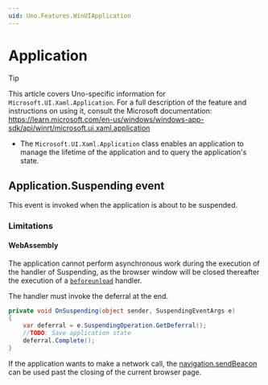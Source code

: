 ```yaml
---
uid: Uno.Features.WinUIApplication
---
```


# Application

> [!TIP]
> This article covers Uno-specific information for `Microsoft.UI.Xaml.Application`. For a full description of the feature and instructions on using it, consult the Microsoft documentation: https://learn.microsoft.com/en-us/windows/windows-app-sdk/api/winrt/microsoft.ui.xaml.application

* The `Microsoft.UI.Xaml.Application` class enables an application to manage the lifetime of the application and to query the application's state.

## Application.Suspending event

This event is invoked when the application is about to be suspended.

### Limitations

#### WebAssembly

The application cannot perform asynchronous work during the execution of the handler of Suspending, as the browser window will be closed thereafter the execution of a [`beforeunload`](https://developer.mozilla.org/en-US/docs/Web/API/Window/beforeunload_event) handler.

The handler must invoke the deferral at the end.

```csharp
private void OnSuspending(object sender, SuspendingEventArgs e)
{
    var deferral = e.SuspendingOperation.GetDeferral();
    //TODO: Save application state
    deferral.Complete();
}
```

If the application wants to make a network call, the [navigation.sendBeacon](https://developer.mozilla.org/en-US/docs/Web/API/Navigator/sendBeacon) can be used past the closing of the current browser page.
